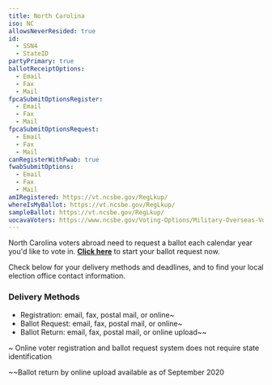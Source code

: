 ```yaml
---
title: North Carolina
iso: NC
allowsNeverResided: true
id:
  - SSN4
  - StateID
partyPrimary: true
ballotReceiptOptions:
  - Email
  - Fax
  - Mail
fpcaSubmitOptionsRegister:
  - Email
  - Fax
  - Mail
fpcaSubmitOptionsRequest:
  - Email
  - Fax
  - Mail
canRegisterWithFwab: true
fwabSubmitOptions:
  - Email
  - Fax
  - Mail
amIRegistered: https://vt.ncsbe.gov/RegLkup/
whereIsMyBallot: https://vt.ncsbe.gov/RegLkup/
sampleBallot: https://vt.ncsbe.gov/RegLkup/
uocavaVoters: https://www.ncsbe.gov/Voting-Options/Military-Overseas-Voting
---
```

North Carolina voters abroad need to request a ballot each calendar year you'd like to vote in. [**Click here**](https://www.votefromabroad.org) to start your ballot request now.

Check below for your delivery methods and deadlines, and to find your local election office contact information.

### Delivery Methods

* Registration: email, fax, postal mail, or online~
* Ballot Request: email, fax, postal mail, or online~
* Ballot Return: email, fax, postal mail, or online upload~~

~ Online voter registration and ballot request system does not require state identification

~~Ballot return by online upload available as of September 2020

